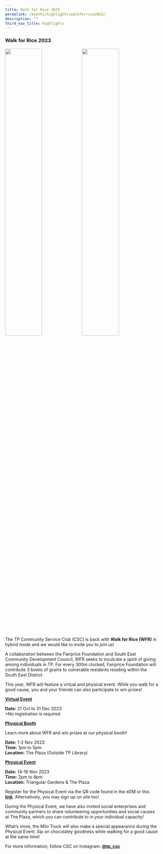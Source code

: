 ```yaml
---
title: Walk for Rice 2023
permalink: /events/highlights/walkforrice2023/
description: ""
third_nav_title: Highlights
---
```

### **Walk for Rice 2023**

<img style="float: left; width: 49%; margin-right: 1%; margin-bottom: 0.5em;" src="https://hosting.photobucket.com/images/i/tracyng81/1.png?width=320&amp;height=320&amp;fit=bounds">
<img style="float: left; width: 49%; margin-right: 1%; margin-bottom: 0.5em;" src="https://hosting.photobucket.com/images/i/tracyng81/2.png?width=320&amp;height=320&amp;fit=bounds">
<br>
<br>
         <!-- /\* Font Definitions \*/ @font-face {font-family:"Cambria Math"; panose-1:2 4 5 3 5 4 6 3 2 4; mso-font-charset:0; mso-generic-font-family:roman; mso-font-pitch:variable; mso-font-signature:3 0 0 0 1 0;} @font-face {font-family:DengXian; panose-1:2 1 6 0 3 1 1 1 1 1; mso-font-alt:等线; mso-font-charset:134; mso-generic-font-family:auto; mso-font-pitch:variable; mso-font-signature:-1610612033 953122042 22 0 262159 0;} @font-face {font-family:Calibri; panose-1:2 15 5 2 2 2 4 3 2 4; mso-font-charset:0; mso-generic-font-family:swiss; mso-font-pitch:variable; mso-font-signature:-469750017 -1073732485 9 0 511 0;} @font-face {font-family:"\\@DengXian"; panose-1:2 1 6 0 3 1 1 1 1 1; mso-font-charset:134; mso-generic-font-family:auto; mso-font-pitch:variable; mso-font-signature:-1610612033 953122042 22 0 262159 0;} /\* Style Definitions \*/ p.MsoNormal, li.MsoNormal, div.MsoNormal {mso-style-unhide:no; mso-style-qformat:yes; mso-style-parent:""; margin:0in; mso-pagination:widow-orphan; font-size:11.0pt; font-family:"Calibri",sans-serif; mso-fareast-font-family:DengXian; mso-fareast-theme-font:minor-fareast;} a:link, span.MsoHyperlink {mso-style-priority:99; color:#0563C1; mso-themecolor:hyperlink; text-decoration:underline; text-underline:single;} a:visited, span.MsoHyperlinkFollowed {mso-style-noshow:yes; mso-style-priority:99; color:#954F72; mso-themecolor:followedhyperlink; text-decoration:underline; text-underline:single;} .MsoChpDefault {mso-style-type:export-only; mso-default-props:yes; font-family:"Calibri",sans-serif; mso-ascii-font-family:Calibri; mso-ascii-theme-font:minor-latin; mso-fareast-font-family:DengXian; mso-fareast-theme-font:minor-fareast; mso-hansi-font-family:Calibri; mso-hansi-theme-font:minor-latin; mso-bidi-font-family:"Times New Roman"; mso-bidi-theme-font:minor-bidi; mso-ansi-language:EN-SG;} .MsoPapDefault {mso-style-type:export-only; margin-bottom:8.0pt; line-height:107%;} @page WordSection1 {size:8.5in 11.0in; margin:1.0in 1.0in 1.0in 1.0in; mso-header-margin:.5in; mso-footer-margin:.5in; mso-paper-source:0;} div.WordSection1 {page:WordSection1;} -->

The TP Community Service Club (CSC) is back with **Walk for Rice (WFR)** in hybrid mode and we would like to invite you to join us!

A collaboration between the Fairprice Foundation and South East Community Development Council, WFR seeks to inculcate a spirit of giving among individuals in TP. For every 300m clocked, Fairprice Foundation will contribute 3 bowls of grains to vulnerable residents residing within the South East District.

This year, WFR will feature a virtual and physical event. While you walk for a good cause, you and your friends can also participate to win prizes!

<u><b>Virtual Event</b></u>

**Date:** 21 Oct to 31 Dec 2023<br>
*No registration is required

<u><b>Physical Booth</b></u>

Learn more about WFR and win prizes at our physical booth!

**Date:** 1-2 Nov 2023<br>
**Time:** 1pm to 5pm<br>
**Location:** The Plaza (Outside TP Library)

<u><b>Physical Event</b></u>

**Date:** 14-16 Nov 2023<br>
**Time:** 2pm to 8pm<br>
**Location:** Triangular Gardens &amp; The Plaza

Register for the Physical Event via the QR code found in the eDM or this [**link**](https://linktr.ee/tpcscxwfr2023). Alternatively, you may sign up on site too!

During the Physical Event, we have also invited social enterprises and community partners to share volunteering opportunities and social causes at The Plaza, which you can contribute to in your individual capacity!

What’s more, the Milo Truck will also make a special appearance during the Physical Event. Sip on chocolatey goodness while walking for a good cause at the same time!

For more information, follow CSC on Instagram: [**@tp\_csc**](https://www.instagram.com/tp_csc/)